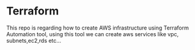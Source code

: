 # Terraform
This repo is regarding how to create AWS infrastructure using Terraform Automation tool, using this tool we can create aws services like vpc, subnets,ec2,rds etc...
